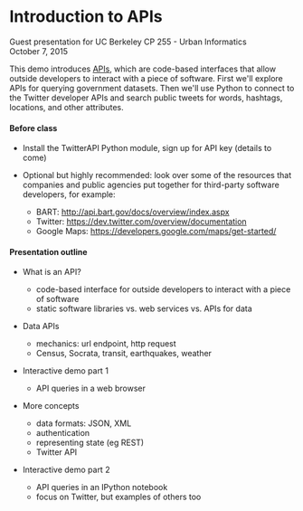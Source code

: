 # Introduction to APIs

Guest presentation for UC Berkeley CP 255 - Urban Informatics  
October 7, 2015

This demo introduces [APIs](https://en.wikipedia.org/wiki/Application_programming_interface), which are code-based interfaces that allow outside developers to interact with a piece of software. First we'll explore APIs for querying government datasets. Then we'll use Python to connect to the Twitter developer APIs and search public tweets for words, hashtags, locations, and other attributes. 


#### Before class

* Install the TwitterAPI Python module, sign up for API key (details to come)

* Optional but highly recommended: look over some of the resources that companies and public agencies put together for third-party software developers, for example:
	* BART: http://api.bart.gov/docs/overview/index.aspx
	* Twitter: https://dev.twitter.com/overview/documentation
	* Google Maps: https://developers.google.com/maps/get-started/


#### Presentation outline

* What is an API?
	* code-based interface for outside developers to interact with a piece of software
	* static software libraries vs. web services vs. APIs for data
	
* Data APIs 
	* mechanics: url endpoint, http request
	* Census, Socrata, transit, earthquakes, weather

* Interactive demo part 1
	* API queries in a web browser
	
* More concepts
	* data formats: JSON, XML
	* authentication
	* representing state (eg REST)
	* Twitter API
	
* Interactive demo part 2
	* API queries in an IPython notebook
	* focus on Twitter, but examples of others too 

